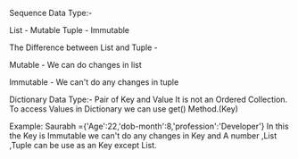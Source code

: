 Sequence Data Type:-

List - Mutable
Tuple - Immutable

The Difference between List and Tuple -

Mutable - We can do changes in list 

Immutable - We can't do any changes in tuple

Dictionary Data Type:-
Pair of Key and Value
It is not an Ordered Collection.
To access Values in Dictionary we can use get() Method.(Key)

Example: Saurabh ={'Age':22,'dob-month':8,'profession':'Developer'}
In this the Key is Immutable we can't do any changes in Key and A number ,List ,Tuple can be use as an Key except List.

